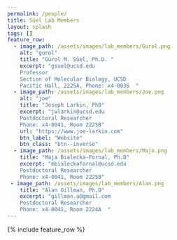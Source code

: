 ```yaml
---
permalink: /people/
title: Süel Lab Members
layout: splash
tags: []
feature_row:
  - image_path: /assets/images/lab_members/Gurol.png
    alt: "gurol"
    title: "Gürol M. Süel, Ph.D. "
    excerpt: "gsuel@ucsd.edu  
    Professor  
    Section of Molecular Biology, UCSD  
    Pacific Hall, 2225A, Phone: x4-0036  "
  - image_path: /assets/images/lab_members/Joe.png
    alt: "joe"
    title: "Joseph Larkin, PhD"
    excerpt: "jwlarkin@ucsd.edu  
    Postdoctoral Researcher   
    Phone: x4-0041, Room 2225B"
    url: "https://www.joe-larkin.com"
    btn_label: "Website"
    btn_class: "btn--inverse"
  - image_path: /assets/images/lab_members/Maja.png
    title: "Maja Bialecka-Fornal, Ph.D"
    excerpt: "mbialeckafornal@ucsd.edu  
    Postdoctoral Researcher   
    Phone: x4-0041, Room 2225B"
 - image_path: /assets/images/lab_members/Alan.png
    title: "Alan Gillman, Ph.D"
    excerpt: "gillman.a@gmail.com  
    Postdoctoral Researcher  
    Phone: x4-0041, Room 2224A  "
---
```

{% include feature_row %}

